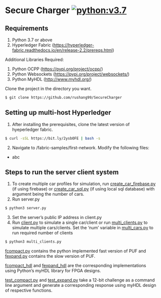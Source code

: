 # Secure Charger [![python:v3.7](https://img.shields.io/badge/Python-v3.7-brightgreen.svg)](https://www.python.org/downloads/release/python-370/)

## Requirements
1. Python 3.7 or above
2. Hyperledger Fabric (https://hyperledger-fabric.readthedocs.io/en/release-2.2/prereqs.html)

Additional Libraries Required:
1. Python OCPP (https://pypi.org/project/ocpp/)
2. Python Websockets (https://pypi.org/project/websockets/)
3. Python MyHDL (http://www.myhdl.org/)

Clone the project in the directory you want.
```sh
$ git clone https://github.com/rushang99/SecureCharger
```
## Setting up multi-host Hyperledger
1. After installing the prerequisites, clone the latest version of hyeperledger fabric.
```sh
$ curl -sSL https://bit.ly/2ysbOFE | bash -s
```
2. Navigate to /fabric-samples/first-network. Modify the following files:
  - abc

## Steps to run the server client system
1. To create multiple car profiles for simulation, run [create_car_firebase.py](create_car_firebase.py) (if using firebase) or [create_car_sql.py](create_car_sql.py) (if using local sql database) with argument being the number of cars.
2. Run server.py
```sh
$ python3 server.py
```
3. Set the server’s public IP address in client.py
4. Run [client.py](client.py) to simulate a single car/client or run [multi_clients.py](multi_clients.py) to simulate multiple cars/clients. Set the ‘num’ variable in [multi_cars.py](multi_clients.py) to run required number of clients 
```sh
$ python3 multi_clients.py
```
[fcompact.py](fcompact.py) contains the python implemented fast version of PUF and [fexpand.py](fexpand.py) contains the slow version of PUF. 

[fcompact_hdl](fcompact_hdl.py) and [fexpand_hdl](fexpand_hdl.py) are the corresponding implementations using Python’s myHDL library for FPGA designs.

[test_compact.py](test_compact.py) and [test_expand.py](test_expand.py) take a 12-bit challenge as a command line argument and generate a corresponding response using myHDL design of respective functions.

